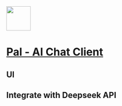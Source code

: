 <img src="" width="64" height="auto" /> 

# [Pal - AI Chat Client](https://apps.apple.com/us/app/pal-ai-chat-client/id6447545085)

## UI


## Integrate with Deepseek API
